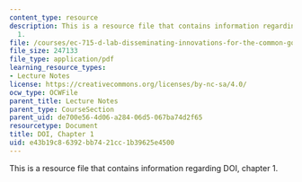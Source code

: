 ```yaml
---
content_type: resource
description: This is a resource file that contains information regarding DOI, chapter
  1.
file: /courses/ec-715-d-lab-disseminating-innovations-for-the-common-good-spring-2007/e43b19c86392bb7421cc1b39625e4500_MITEC_715S07_lec2b.pdf
file_size: 247133
file_type: application/pdf
learning_resource_types:
- Lecture Notes
license: https://creativecommons.org/licenses/by-nc-sa/4.0/
ocw_type: OCWFile
parent_title: Lecture Notes
parent_type: CourseSection
parent_uid: de700e56-4d06-a284-06d5-067ba74d2f65
resourcetype: Document
title: DOI, Chapter 1
uid: e43b19c8-6392-bb74-21cc-1b39625e4500
---
```

This is a resource file that contains information regarding DOI, chapter 1.